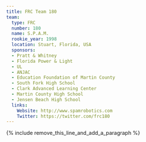 ```yaml
---
title: FRC Team 180
team:
  type: FRC
  number: 180
  name: S.P.A.M.
  rookie_year: 1998
  location: Stuart, Florida, USA
  sponsors:
  - Pratt & Whitney
  - Florida Power & Light
  - UL
  - ANJAC
  - Education Foundation of Martin County
  - South Fork High School
  - Clark Advanced Learning Center
  - Martin County High School
  - Jensen Beach High School
  links:
    Website: http://www.spamrobotics.com
    Twitter: https://twitter.com/frc180
---
```


{% include remove_this_line_and_add_a_paragraph %}
